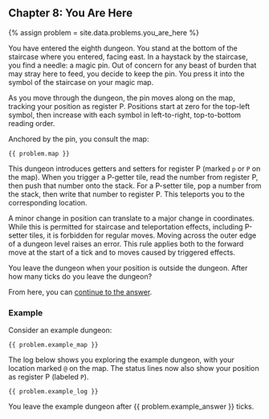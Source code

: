 ## Chapter 8: You Are Here

{% assign problem = site.data.problems.you_are_here %}

You have entered the eighth dungeon. You stand at the bottom of the staircase where you entered, facing east. In a haystack by the staircase, you find a needle: a magic pin. Out of concern for any beast of burden that may stray here to feed, you decide to keep the pin. You press it into the symbol of the staircase on your magic map.

As you move through the dungeon, the pin moves along on the map, tracking your position as register P. Positions start at zero for the top-left symbol, then increase with each symbol in left-to-right, top-to-bottom reading order.

Anchored by the pin, you consult the map:

```
{{ problem.map }}
```

This dungeon introduces getters and setters for register P (marked `p` or `P`  on the map). When you trigger a P-getter tile, read the number from register P, then push that number onto the stack. For a P-setter tile, pop a number from the stack, then write that number to register P. This teleports you to the corresponding location.

A minor change in position can translate to a major change in coordinates. While this is permitted for staircase and teleportation effects, including P-setter tiles, it is forbidden for regular moves. Moving across the outer edge of a dungeon level raises an error. This rule applies both to the forward move at the start of a tick and to moves caused by triggered effects.

You leave the dungeon when your position is outside the dungeon. After how many ticks do you leave the dungeon?

From here, you can [continue to the answer](../../answers/chapters/08/you-are-here.md).


### Example

Consider an example dungeon:

```
{{ problem.example_map }}
```

The log below shows you exploring the example dungeon, with your location marked `@` on the map. The status lines now also show your position as register P (labeled `P`).

```
{{ problem.example_log }}
```

You leave the example dungeon after {{ problem.example_answer }} ticks.
